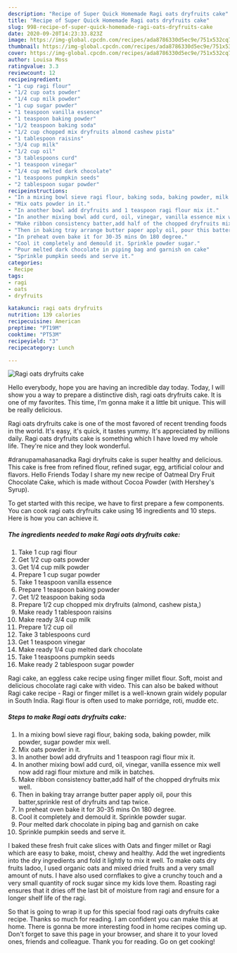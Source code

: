 ```yaml
---
description: "Recipe of Super Quick Homemade Ragi oats dryfruits cake"
title: "Recipe of Super Quick Homemade Ragi oats dryfruits cake"
slug: 998-recipe-of-super-quick-homemade-ragi-oats-dryfruits-cake
date: 2020-09-20T14:23:33.823Z
image: https://img-global.cpcdn.com/recipes/ada8786330d5ec9e/751x532cq70/ragi-oats-dryfruits-cake-recipe-main-photo.jpg
thumbnail: https://img-global.cpcdn.com/recipes/ada8786330d5ec9e/751x532cq70/ragi-oats-dryfruits-cake-recipe-main-photo.jpg
cover: https://img-global.cpcdn.com/recipes/ada8786330d5ec9e/751x532cq70/ragi-oats-dryfruits-cake-recipe-main-photo.jpg
author: Louisa Moss
ratingvalue: 3.3
reviewcount: 12
recipeingredient:
- "1 cup ragi flour"
- "1/2 cup oats powder"
- "1/4 cup milk powder"
- "1 cup sugar powder"
- "1 teaspoon vanilla essence"
- "1 teaspoon baking powder"
- "1/2 teaspoon baking soda"
- "1/2 cup chopped mix dryfruits almond cashew pista"
- "1 tablespoon raisins"
- "3/4 cup milk"
- "1/2 cup oil"
- "3 tablespoons curd"
- "1 teaspoon vinegar"
- "1/4 cup melted dark chocolate"
- "1 teaspoons pumpkin seeds"
- "2 tablespoon sugar powder"
recipeinstructions:
- "In a mixing bowl sieve ragi flour, baking soda, baking powder, milk powder, sugar powder mix well."
- "Mix oats powder in it."
- "In another bowl add dryfruits and 1 teaspoon ragi flour mix it."
- "In another mixing bowl add curd, oil, vinegar, vanilla essence mix well now add ragi flour mixture and milk in batches."
- "Make ribbon consistency batter,add half of the chopped dryfruits mix well."
- "Then in baking tray arrange butter paper apply oil, pour this batter,sprinkle rest of dryfruits and tap twice."
- "In preheat oven bake it for 30-35 mins On 180 degree."
- "Cool it completely and demould it. Sprinkle powder sugar."
- "Pour melted dark chocolate in piping bag and garnish on cake"
- "Sprinkle pumpkin seeds and serve it."
categories:
- Recipe
tags:
- ragi
- oats
- dryfruits

katakunci: ragi oats dryfruits 
nutrition: 139 calories
recipecuisine: American
preptime: "PT19M"
cooktime: "PT53M"
recipeyield: "3"
recipecategory: Lunch

---
```



![Ragi oats dryfruits cake](https://img-global.cpcdn.com/recipes/ada8786330d5ec9e/751x532cq70/ragi-oats-dryfruits-cake-recipe-main-photo.jpg)

Hello everybody, hope you are having an incredible day today. Today, I will show you a way to prepare a distinctive dish, ragi oats dryfruits cake. It is one of my favorites. This time, I'm gonna make it a little bit unique. This will be really delicious.

Ragi oats dryfruits cake is one of the most favored of recent trending foods in the world. It's easy, it's quick, it tastes yummy. It's appreciated by millions daily. Ragi oats dryfruits cake is something which I have loved my whole life. They're nice and they look wonderful.

#dranupamahasanadka Ragi dryfruits cake is super healthy and delicious. This cake is free from refined flour, refined sugar, egg, artificial colour and flavors. Hello Friends Today I share my new recipe of Oatmeal Dry Fruit Chocolate Cake, which is made without Cocoa Powder (with Hershey&#39;s Syrup).


To get started with this recipe, we have to first prepare a few components. You can cook ragi oats dryfruits cake using 16 ingredients and 10 steps. Here is how you can achieve it.

<!--inarticleads1-->

##### The ingredients needed to make Ragi oats dryfruits cake:

1. Take 1 cup ragi flour
1. Get 1/2 cup oats powder
1. Get 1/4 cup milk powder
1. Prepare 1 cup sugar powder
1. Take 1 teaspoon vanilla essence
1. Prepare 1 teaspoon baking powder
1. Get 1/2 teaspoon baking soda
1. Prepare 1/2 cup chopped mix dryfruits (almond, cashew pista,)
1. Make ready 1 tablespoon raisins
1. Make ready 3/4 cup milk
1. Prepare 1/2 cup oil
1. Take 3 tablespoons curd
1. Get 1 teaspoon vinegar
1. Make ready 1/4 cup melted dark chocolate
1. Take 1 teaspoons pumpkin seeds
1. Make ready 2 tablespoon sugar powder


Ragi cake, an eggless cake recipe using finger millet flour. Soft, moist and delicious chocolate ragi cake with video. This can also be baked without Ragi cake recipe - Ragi or finger millet is a well-known grain widely popular in South India. Ragi flour is often used to make porridge, roti, mudde etc. 

<!--inarticleads2-->

##### Steps to make Ragi oats dryfruits cake:

1. In a mixing bowl sieve ragi flour, baking soda, baking powder, milk powder, sugar powder mix well.
1. Mix oats powder in it.
1. In another bowl add dryfruits and 1 teaspoon ragi flour mix it.
1. In another mixing bowl add curd, oil, vinegar, vanilla essence mix well now add ragi flour mixture and milk in batches.
1. Make ribbon consistency batter,add half of the chopped dryfruits mix well.
1. Then in baking tray arrange butter paper apply oil, pour this batter,sprinkle rest of dryfruits and tap twice.
1. In preheat oven bake it for 30-35 mins On 180 degree.
1. Cool it completely and demould it. Sprinkle powder sugar.
1. Pour melted dark chocolate in piping bag and garnish on cake
1. Sprinkle pumpkin seeds and serve it.


I baked these fresh fruit cake slices with Oats and finger millet or Ragi which are easy to bake, moist, chewy and healthy. Add the wet ingredients into the dry ingredients and fold it lightly to mix it well. To make oats dry fruits ladoo, I used organic oats and mixed dried fruits and a very small amount of nuts. I have also used cornflakes to give a crunchy touch and a very small quantity of rock sugar since my kids love them. Roasting ragi ensures that it dries off the last bit of moisture from ragi and ensure for a longer shelf life of the ragi. 

So that is going to wrap it up for this special food ragi oats dryfruits cake recipe. Thanks so much for reading. I am confident you can make this at home. There is gonna be more interesting food in home recipes coming up. Don't forget to save this page in your browser, and share it to your loved ones, friends and colleague. Thank you for reading. Go on get cooking!
